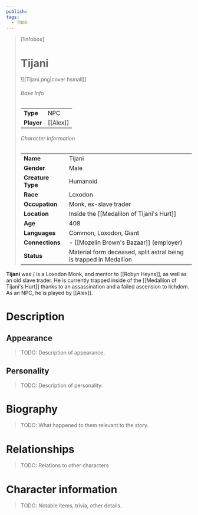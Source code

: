 ```yaml
---
publish: 
tags:
  - TODO
---
```

> [!infobox]  
> # Tijani
> ![[Tijani.png|cover hsmall]]  
> ###### Base Info
> | | |  
> |---|---|  
> | **Type** | NPC |
> | **Player** | [[Alex]] |
> ###### Character Information  
> | | |  
> |---|---|  
> | **Name** | Tijani |
> | **Gender** | Male | 
> | **Creature Type** | Humanoid |
> | **Race** | Loxodon |  
> | **Occupation** | Monk, ex-slave trader |  
> | **Location** | Inside the [[Medallion of Tijani's Hurt]] |
> | **Age** | 408 |
> | **Languages** | Common, Loxodon, Giant |  
> | **Connections** | - [[Mozelin Brown's Bazaar]] (employer) |
> | **Status** | Material form deceased, split astral being is trapped in Medallion |

**Tijani** was / is a Loxodon Monk, and mentor to [[Robyn Heyns]], as well as an old slave trader. He is currently trapped inside of the [[Medallion of Tijani's Hurt]] thanks to an assassination and a failed ascension to lichdom. As an NPC, he is played by [[Alex]].
# Description
## Appearance
> TODO: Description of appearance.
## Personality
> TODO: Description of personality.
# Biography
> TODO: What happened to them relevant to the story.
# Relationships
> TODO: Relations to other characters
# Character information
> TODO: Notable items, trivia, other details.